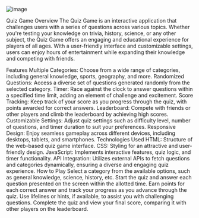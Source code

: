 ![image](https://github.com/kt1275088/Quiz-Game/assets/140021793/d1ea4e1e-fbc7-466b-bcc4-705412b97309)

Quiz Game
Overview
The Quiz Game is an interactive application that challenges users with a series of questions across various topics. Whether you're testing your knowledge on trivia, history, science, or any other subject, the Quiz Game offers an engaging and educational experience for players of all ages. With a user-friendly interface and customizable settings, users can enjoy hours of entertainment while expanding their knowledge and competing with friends.

Features
Multiple Categories: Choose from a wide range of categories, including general knowledge, sports, geography, and more.
Randomized Questions: Access a diverse set of questions generated randomly from the selected category.
Timer: Race against the clock to answer questions within a specified time limit, adding an element of challenge and excitement.
Score Tracking: Keep track of your score as you progress through the quiz, with points awarded for correct answers.
Leaderboard: Compete with friends or other players and climb the leaderboard by achieving high scores.
Customizable Settings: Adjust quiz settings such as difficulty level, number of questions, and timer duration to suit your preferences.
Responsive Design: Enjoy seamless gameplay across different devices, including desktops, tablets, and smartphones.
Technologies Used
HTML: Structure of the web-based quiz game interface.
CSS: Styling for an attractive and user-friendly design.
JavaScript: Implements interactive features, quiz logic, and timer functionality.
API Integration: Utilizes external APIs to fetch questions and categories dynamically, ensuring a diverse and engaging quiz experience.
How to Play
Select a category from the available options, such as general knowledge, science, history, etc.
Start the quiz and answer each question presented on the screen within the allotted time.
Earn points for each correct answer and track your progress as you advance through the quiz.
Use lifelines or hints, if available, to assist you with challenging questions.
Complete the quiz and view your final score, comparing it with other players on the leaderboard.
